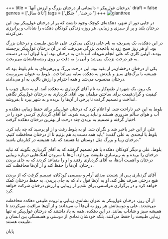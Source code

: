 +++
title = 'درختان غول‌پیکر - داستانی از درختان بزرگ و ارزش آنها.'
draft = false
genres = ['تا ۵ سال']
tags = ['درخت', ' جنگل ']
+++
![gianttree](/150.giantTrees.jpg)

در جایی دور از شهر، دهکده‌ای کوچک وجود داشت که پر از درختان غول‌پیکر بود. این درختان بلند و پر از سبزی و زیبایی، هر روزه زندگی کودکان دهکده را شاداب و پرانرژی می‌کردند.

در این دهکده، یک پسربچه به نام علی زندگی می‌کرد. علی عاشق طبیعت و درختان بزرگ بود. او هر روز صبح زود به باغچه‌ی بزرگی می‌رفت که در آن درختان غول‌پیکر برجسته بودند. اولین کاری که علی انجام می‌داد، آب دادن به درختان بود. او با لیوان آب در دست، به هر درخت نزدیک می‌شد و آبی را به دقت بر روی ریشه‌هایشان می‌ریخت.

یکی از درختان درخشان‌تر از بقیه بود. این درخت بزرگ و پرهیزه‌ای به نام بلوط بود که همیشه با برگ‌های سبز و بلندش به دهکده سایه می‌انداخت. بلوط به عنوان سرپرست درختان محسوب می‌شد و همه احترام و ارزش بالایی به او می‌دادند.

یک روز، یک شهردار طمع‌کار به نام آقای گردیاری به دهکده آمد. او به دنبال چوب با کیفیت و گران‌قیمت برای ساختن مبلمان بود. آقای گردیاری به درختان غول‌پیکر نگاهی انداخت و تصمیم گرفت تا برخی از آن‌ها را بریده و به شهر ببرد تا بفروشد.

بلوط به این خبر ناراحت شد. او اعلام کرد که درختان غول‌پیکر برای حفظ زیبایی دهکده و آب و هوای سالم ضروری هستند و نباید بریده شوند. اما آقای گردیاری کرسی خود را در اختیار گرفته و تصمیم به بریدن چند درخت از بهترین درختان دهکده گرفت.

علی از این خبر باخبر شد و نگران شد. او به بلوط رفت و از او پرسید که چه باید کرد. بلوط با لبخندی به علی گفت: "باید همه دست به هم بزنیم تا از درختان محافظت کنیم. درختان زیبا و بزرگ مثل دوستان ما هستند که باید همیشه در کنارمان باشند."

بلوط، علی و دیگر کودکان دهکده با هم تصمیم گرفتند که به آقای گردیاری بگویند که نباید درختان را بریده و به زیرسازی طبیعت بپردازد. آن‌ها با سرودن آهنگ‌هایی درباره زیبایی درختان و اهمیت آن‌ها، به آقای گردیاری رفتند و او را متقاعد کردند که به جای بریدن درختان، آن‌ها را حفظ کند و از آن‌ها محافظت کند.

آقای گردیاری پس از شنیدن صدای آرام و صمیمی کودکان، تصمیم گرفت که از بریدن هیچ درختی صرف نظر کند. او به آن‌ها قول داد که به جای بریدن، به حفظ درختان کمک خواهد کرد و در برگزاری مراسمی برای تقدیر از زیبایی و ارزش درختان شرکت خواهد کرد.

از آن روز، درختان غول‌پیکر به عنوان نشانه‌ی زیبایی و ثروت طبیعی دهکده محافظت می‌شدند. علی و دوستانش هر روز به آن‌ها آب می‌دادند و از آن‌ها مراقبت می‌کردند تا همیشه سبز و شاداب بمانند. در این دهکده، همه به یاد داشتند که درختان غول‌پیکر نه تنها زیبایی طبیعت را حفظ می‌کنند، بلکه خودشان نمادی از دوستی و همبستگی بین انسان و طبیعت هستند.


پایان